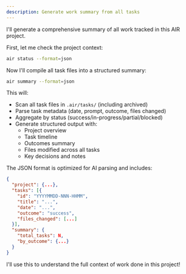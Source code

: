 ```yaml
---
description: Generate work summary from all tasks
---
```


I'll generate a comprehensive summary of all work tracked in this AIR project.

First, let me check the project context:

```bash
air status --format=json
```

Now I'll compile all task files into a structured summary:

```bash
air summary --format=json
```

This will:
- Scan all task files in `.air/tasks/` (including archived)
- Parse task metadata (date, prompt, outcome, files changed)
- Aggregate by status (success/in-progress/partial/blocked)
- Generate structured output with:
  - Project overview
  - Task timeline
  - Outcomes summary
  - Files modified across all tasks
  - Key decisions and notes

The JSON format is optimized for AI parsing and includes:
```json
{
  "project": {...},
  "tasks": [{
    "id": "YYYYMMDD-NNN-HHMM",
    "title": "...",
    "date": "...",
    "outcome": "success",
    "files_changed": [...]
  }],
  "summary": {
    "total_tasks": N,
    "by_outcome": {...}
  }
}
```

I'll use this to understand the full context of work done in this project!
